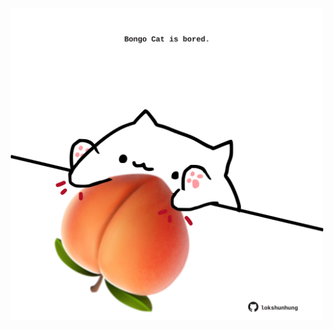 <!-- built at 27/12/2021, 09:02:30 UTC -->
<p align="center">
  <img width="500" height="500" src="./ReadmeImage.svg">
</p>
